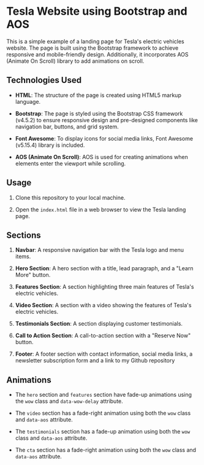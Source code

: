 # Tesla Website using Bootstrap and AOS

This is a simple example of a landing page for Tesla's electric vehicles website. The page is built using the Bootstrap framework to achieve responsive and mobile-friendly design. Additionally, it incorporates AOS (Animate On Scroll) library to add animations on scroll.

## Technologies Used

- **HTML**: The structure of the page is created using HTML5 markup language.

- **Bootstrap**: The page is styled using the Bootstrap CSS framework (v4.5.2) to ensure responsive design and pre-designed components like navigation bar, buttons, and grid system.

- **Font Awesome**: To display icons for social media links, Font Awesome (v5.15.4) library is included.

- **AOS (Animate On Scroll)**: AOS is used for creating animations when elements enter the viewport while scrolling.

## Usage

1. Clone this repository to your local machine.
   
2. Open the `index.html` file in a web browser to view the Tesla landing page.

## Sections

1. **Navbar**: A responsive navigation bar with the Tesla logo and menu items.

2. **Hero Section**: A hero section with a title, lead paragraph, and a "Learn More" button.

3. **Features Section**: A section highlighting three main features of Tesla's electric vehicles.

4. **Video Section**: A section with a video showing the features of Tesla's electric vehicles.

5. **Testimonials Section**: A section displaying customer testimonials.

6. **Call to Action Section**: A call-to-action section with a "Reserve Now" button.

7. **Footer**: A footer section with contact information, social media links, a newsletter subscription form and a link to my Github repository

## Animations

- The `hero` section and `features` section have fade-up animations using the `wow` class and `data-wow-delay` attribute.

- The `video` section has a fade-right animation using both the `wow` class and `data-aos` attribute.

- The `testimonials` section has a fade-up animation using both the `wow` class and `data-aos` attribute.

- The `cta` section has a fade-right animation using both the `wow` class and `data-aos` attribute.

